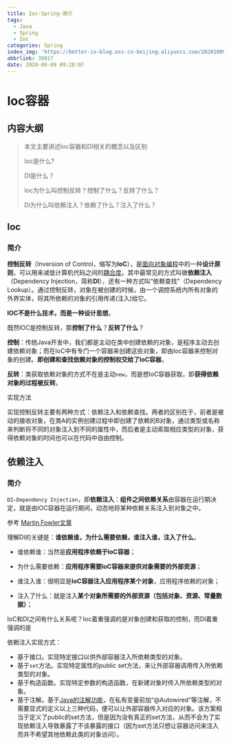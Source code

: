 ```yaml
---
title: Ioc-Spring-简介
tags:
  - Java
  - Spring
  - Ioc
categories: Spring
index_img: 'https://better-io-blog.oss-cn-beijing.aliyuncs.com/20201009092147.png'
abbrlink: 39817
date: 2020-09-09 09:28:07
---
```


# Ioc容器

## 内容大纲

> 本文主要讲述Ioc容器和DI相关的概念以及区别
>
> Ioc是什么?
>
> DI是什么？
>
> Ioc为什么叫控制反转？控制了什么？反转了什么？
>
> Di为什么叫依赖注入？依赖了什么？注入了什么？

## Ioc

### 简介

**控制反转**（Inversion of Control，缩写为**IoC**），是[面向对象编程](https://zh.wikipedia.org/wiki/面向对象编程)中的一种**设计原则**，可以用来减低计算机代码之间的[耦合度](https://zh.wikipedia.org/wiki/耦合度_(計算機科學))。其中最常见的方式叫做**依赖注入**（Dependency Injection，简称**DI**），还有一种方式叫“依赖查找”（Dependency Lookup）。通过控制反转，对象在被创建的时候，由一个调控系统内所有对象的外界实体，将其所依赖的对象的引用传递(注入)给它。



**IOC不是什么技术，而是一种设计思想**。



既然IOC是控制反转，那**控制了什么**？**反转了什么**？ 

**控制**：传统Java开发中，我们都是主动在类中创建依赖的对象，是程序主动去创建依赖对象；而在IoC中有专门一个容器来创建这些对象，即由Ioc容器来控制对象的创建。**即创建和查找依赖对象的控制权交给了IoC容器**。

**反转**：类获取依赖对象的方式不在是主动`new`，而是想IoC容器获取，即**获得依赖对象的过程被反转**。



实现方法

实现控制反转主要有两种方式：依赖注入和依赖查找。两者的区别在于，前者是被动的接收对象，在类A的实例创建过程中即创建了依赖的B对象，通过类型或名称来判断将不同的对象注入到不同的属性中，而后者是主动索取相应类型的对象，获得依赖对象的时间也可以在代码中自由控制。



## 依赖注入

### 简介

`DI—Dependency Injection`，即**依赖注入**：**组件之间依赖关系**由容器在运行期决定，就是由IOC容器在运行期间，动态地将某种依赖关系注入到对象之中。



参考 [Martin Fowler文章](https://www.martinfowler.com/articles/injection.html)



理解DI的关键是：**谁依赖谁，为什么需要依赖，谁注入谁，注入了什么**。

- 谁依赖谁：当然是**应用程序依赖于IoC容器**；

- 为什么需要依赖：**应用程序需要IoC容器来提供对象需要的外部资源**；

- 谁注入谁：很明显是**IoC容器注入应用程序某个对象**，应用程序依赖的对象；

- 注入了什么：就是注入**某个对象所需要的外部资源（包括对象、资源、常量数据）**；



IoC和DI之间有什么关系呢？Ioc着重强调的是对象创建和获取的控制，而DI着重强调的是



依赖注入实现方式：

- 基于接口。实现特定接口以供外部容器注入所依赖类型的对象。
- 基于`set`方法。实现特定属性的public set方法，来让外部容器调用传入所依赖类型的对象。
- 基于构造函数。实现特定参数的构造函数，在新建对象时传入所依赖类型的对象。
- 基于注解。基于[Java的注解功能](https://zh.wikipedia.org/wiki/Java注解)，在私有变量前加“@Autowired”等注解，不需要显式的定义以上三种代码，便可以让外部容器传入对应的对象。该方案相当于定义了public的set方法，但是因为没有真正的set方法，从而不会为了实现依赖注入导致暴露了不该暴露的接口（因为set方法只想让容器访问来注入而并不希望其他依赖此类的对象访问）。




